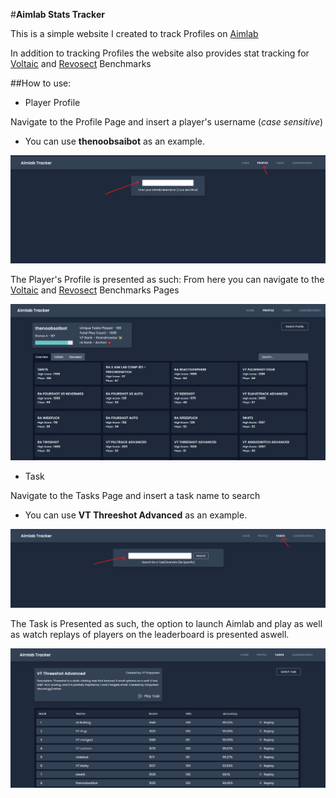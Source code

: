 #**Aimlab Stats Tracker**

This is a simple website I created to track Profiles on [Aimlab](https://aimlab.gg)

In addition to tracking Profiles the website also provides stat tracking for [Voltaic](https://voltaic.gg) and [Revosect](https://revosect.com) Benchmarks

##How to use:

-   Player Profile

Navigate to the Profile Page and insert a player's username (_case sensitive_)

-   You can use **thenoobsaibot** as an example.

![Search Profile](./public/guide/profile-search.png)

The Player's Profile is presented as such:
From here you can navigate to the [Voltaic](https://voltaic.gg) and [Revosect](https://revosect.com) Benchmarks Pages

![Player Profile](./public/guide/player-profile.png)

-   Task

Navigate to the Tasks Page and insert a task name to search

-   You can use **VT Threeshot Advanced** as an example.

![Task Search](./public/guide/task-search.png)

The Task is Presented as such, the option to launch Aimlab and play as well as watch replays of players on the leaderboard is presented aswell.

![Task Search](./public/guide/task-overview.png)
